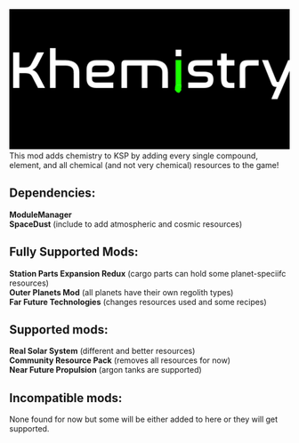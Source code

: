 <img src="https://raw.githubusercontent.com/Chitak985/khemistry/refs/heads/main/Khemistry/Flags/Logo.png">
This mod adds chemistry to KSP by adding every single compound, element, and all chemical (and not very chemical) resources to the game! <br>

<h2>Dependencies:</h2>
<strong>ModuleManager</strong> <br>
<strong>SpaceDust</strong> (include to add atmospheric and cosmic resources) <br>

<h2>Fully Supported Mods:</h2>
<strong>Station Parts Expansion Redux</strong> (cargo parts can hold some planet-speciifc resources) <br>
<strong>Outer Planets Mod</strong> (all planets have their own regolith types) <br>
<strong>Far Future Technologies</strong> (changes resources used and some recipes) <br>

<h2>Supported mods:</h2>
<strong>Real Solar System</strong> (different and better resources) <br>
<strong>Community Resource Pack</strong> (removes all resources for now) <br>
<strong>Near Future Propulsion</strong> (argon tanks are supported) <br>

<h2>Incompatible mods:</h2>
None found for now but some will be either added to here or they will get supported. <br>
